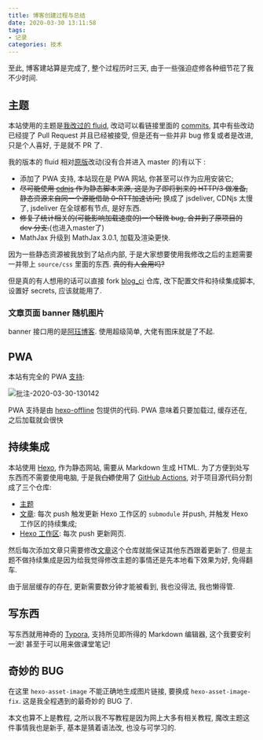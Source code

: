 ```yaml
---
title: 博客创建过程与总结
date: 2020-03-30 13:11:58
tags:
- 记录
categories: 技术
---
```


至此, 博客建站算是完成了, 整个过程历时三天, 由于一些强迫症修各种细节花了我不少时间. 

## 主题

本站使用的主题是[我改过的 fluid](https://github.com/karuboniru/hexo-theme-fluid), 改动可以看链接里面的 [commits](https://github.com/karuboniru/hexo-theme-fluid), 其中有些改动已经提了 Pull Request 并且已经被接受, 但是还有一些并非 bug 修复或者是改进, 只是个人喜好, 于是就不 PR 了. 

我的版本的 fluid 相对[原版](https://github.com/fluid-dev/hexo-theme-fluid)改动(没有合并进入 master 的)有以下 :

- 添加了 PWA 支持, 本站现在是 PWA 网站, 你甚至可以作为应用安装它; 
- ~~尽可能使用 [cdnjs](https://cdnjs.com/) 作为静态脚本来源, 这是为了即将到来的 HTTP/3 做准备, 静态资源来自同一个源能借助 0-RTT加速访问;~~ 换成了 jsdeliver, CDNjs 太慢了, jsdeliver 在全球都有节点, 是好东西.
- ~~修复了统计相关的(可能影响加载速度的)一个轻微 bug, 合并到了原项目的 dev 分支.~~(也进入master了)
- MathJax 升级到 MathJax 3.0.1, 加载及渲染更快. 

因为一些静态资源被我放到了站点内部, 于是大家想要使用我修改之后的主题需要一并带上 `source/css` 里面的东西. ~~真的有人会用吗?~~

但是真的有人想用的话可以直接 fork [blog_ci](https://github.com/karuboniru/blog_ci) 仓库, 改下配置文件和持续集成脚本, 设置好 secrets, 应该就能用了.

### 文章页面 banner 随机图片

banner 接口用的是[阿珏博客](https://www.52ecy.cn/post-125.html). 使用超级简单, 大佬有图床就是了不起.

## PWA

本站有完全的 PWA [支持](https://googlechrome.github.io/lighthouse/viewer/?psiurl=https%3A%2F%2Fyanqiyu.info%2F&strategy=desktop&category=performance&category=accessibility&category=best-practices&category=seo&category=pwa&utm_source=lh-chrome-ext#pwa):

![批注-2020-03-30-130142](2020-03-30-130142.webp)

PWA 支持是由 [hexo-offline](https://github.com/JLHwung/hexo-offline) 包提供的代码. PWA 意味着只要加载过, 缓存还在, 之后加载就会很快

## 持续集成

本站使用 [Hexo](https://hexo.io), 作为静态网站, 需要从 Markdown 生成 HTML. 为了方便到处写东西而不需要使用电脑, 于是我~~白嫖~~使用了 [GitHub Actions](https://github.com/features/actions), 对于项目源代码分割成了三个仓库:

- [主题](https://github.com/karuboniru/hexo-theme-fluid)
- [文章](https://github.com/karuboniru/blog_md): 每次 push 触发更新 Hexo 工作区的 `submodule` 并push, 并触发 Hexo 工作区的持续集成;
- [Hexo 工作区](https://github.com/karuboniru/blog_ci): 每次 push 更新网页. 

然后每次添加文章只需要修改[文章](https://github.com/karuboniru/blog_md)这个仓库就能保证其他东西跟着更新了. 但是主题不做持续集成是因为给我觉得修改主题的事情还是先本地看下效果为好, 免得翻车.

由于层层缓存的存在, 更新需要数分钟才能被看到, 我也没得法, 我也懒得管.

## 写东西

写东西就用神奇的 [Typora](https://typora.io/), 支持所见即所得的 Markdown 编辑器, 这个我要安利一波! 甚至于可以用来做课堂笔记! 

## 奇妙的 BUG

在这里 `hexo-asset-image` 不能正确地生成图片链接, 要换成 `hexo-asset-image-fix`. 这是我全程遇到的最奇妙的 BUG 了.



本文也算不上是教程, 之所以我不写教程是因为网上大多有相关教程, 魔改主题这件事情我也是新手, 基本是猜着语法改, 也没与可学习的.



